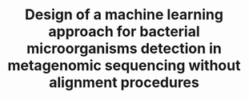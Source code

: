 ---
layout: post
location: Master's thesis research project
title: Design of a machine learning approach for bacterial microorganisms detection in metagenomic sequencing without alignment procedures
image: https://user-images.githubusercontent.com/61320660/156250025-f7c08bd6-b15e-4e5c-9949-e9f1afe56296.png
category: genomics
tag: metagenomics
description:
contributors: 
tasks: 
tools: 
article: 
github: https://github.com/bioinfoUQAM/Caribou
---